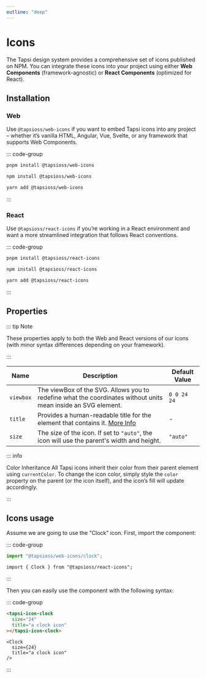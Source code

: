 ```yaml
---
outline: "deep"
---
```


# Icons

The Tapsi design system provides a comprehensive set of icons published on NPM.
You can integrate these icons into your project using either **Web Components**
(framework-agnostic) or **React Components** (optimized for React).

## Installation

### Web

Use `@tapsioss/web-icons` if you want to embed Tapsi icons into any project –
whether it’s vanilla HTML, Angular, Vue, Svelte, or any framework that supports
Web Components.

::: code-group

```bash [pnpm]
pnpm install @tapsioss/web-icons
```

```bash [npm]
npm install @tapsioss/web-icons
```

```bash [yarn]
yarn add @tapsioss/web-icons
```

:::

### React

Use `@tapsioss/react-icons` if you’re working in a React environment and want a
more streamlined integration that follows React conventions.

::: code-group

```bash [pnpm]
pnpm install @tapsioss/react-icons
```

```bash [npm]
npm install @tapsioss/react-icons
```

```bash [yarn]
yarn add @tapsioss/react-icons
```

:::

## Properties

::: tip Note

These properties apply to both the Web and React versions of our icons (with
minor syntax differences depending on your framework).

:::

<div class="table-wrapper">

| Name      | Description                                                                                                                 | Default Value |
| --------- | --------------------------------------------------------------------------------------------------------------------------- | ------------- |
| `viewbox` | The viewBox of the SVG. Allows you to redefine what the coordinates without units mean inside an SVG element.               | `0 0 24 24`   |
| `title`   | Provides a human-readable title for the element that contains it. [More Info](https://www.w3.org/TR/SVG-access/#Equivalent) | -             |
| `size`    | The size of the icon. If set to `"auto"`, the icon will use the parent's width and height.                                  | `"auto"`      |

</div>

::: info

Color Inheritance All Tapsi icons inherit their color from their parent element
using `currentColor`. To change the icon color, simply style the `color`
property on the parent (or the icon itself), and the icon’s fill will update
accordingly.

:::

## Icons usage

Assume we are going to use the "Clock" icon. First, import the component:

::: code-group

```ts [Web]
import "@tapsioss/web-icons/clock";
```

```tsx [React]
import { Clock } from "@tapsioss/react-icons";
```

:::

Then you can easily use the component with the following syntax:

::: code-group

```html [Web]
<tapsi-icon-clock
  size="24"
  title="a clock icon"
></tapsi-icon-clock>
```

```tsx [React]
<Clock
  size={24}
  title="a clock icon"
/>
```

:::
